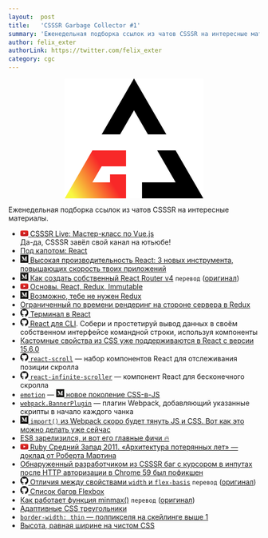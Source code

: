 ```yaml
---
layout:  post
title:   'CSSSR Garbage Collector #1'
summary: 'Еженедельная подборка ссылок из чатов CSSSR на интересные материалы'
author: felix_exter
authorLink: https://twitter.com/felix_exter
category: cgc
---
```


[github]: /images/icons/github.png
[medium]: /images/icons/medium.png
[yt]: /images/icons/youtube.png

<p align="center"><img src="/images/cgc.svg" height="240" alt="CSSSR Garbage Collector" align="center"></p>

Еженедельная подборка ссылок из чатов CSSSR на интересные материалы.

- [![yt] CSSSR Live: Мастер-класс по Vue.js](https://www.youtube.com/watch?v=0QBv6mmwVYs)  
Да-да, CSSSR завёл свой канал на ютьюбе!
- [Под капотом: React](https://bogdan-lyashenko.github.io/Under-the-hood-ReactJS)
- [![medium] Высокая производительность React: 3 новых инструмента, повышающих скорость твоих приложений](https://medium.freecodecamp.org/make-react-fast-again-tools-and-techniques-for-speeding-up-your-react-app-7ad39d3c1b82)
- [![medium] Как создать собственный React Router v4](https://medium.com/high-technologies-center/f542c58a16e9) `перевод` ([оригинал](https://medium.freecodecamp.com/build-your-own-react-router-v4-a9815f7d5e42#.fpnl81u46))
- [![yt] Основы. React, Redux, Immutable](https://www.youtube.com/watch?v=PG0YuLY2Qic)
- [![medium] Возможно, тебе не нужен Redux](https://medium.com/@blairanderson/you-probably-dont-need-redux-1b404204a07f)
- [Ограниченный по времени рендеринг на стороне сервера в Redux](https://bumbu.github.io/time-bounded-redux-server-side-rendering/)
- [![github] Терминал в React](https://github.com/nitin42/terminal-in-react)
- [![github] React для CLI](https://github.com/vadimdemedes/ink). Собери и простетируй вывод данных в своём собственном интерфейсе командной строки, используя компоненты
- [Кастомные свойства из CSS уже поддерживаются в React с версии 15.6.0](https://twitter.com/malyw/status/884191703493742592)
- [![github] `react-scroll`](https://github.com/fisshy/react-scroll) — набор компонентов React для отслеживания позиции скролла
- [![github] `react-infinite-scroller`](https://github.com/CassetteRocks/react-infinite-scroller) — компонент React для бесконечного скролла
- [`emotion`](https://emotion.sh/) — [![medium] новое поколение CSS-в-JS](https://medium.com/@tkh44/emotion-ad1c45c6d28b)
- [`webpack.BannerPlugin`](https://webpack.github.io/docs/list-of-plugins.html#bannerplugin) — плагин Webpack, добавляющий указанные скрипты в начало каждого чанка
- [![medium] `import()` из Webpack скоро будет тянуть JS и CSS. Вот как это можно делать уже сейчас](https://medium.com/faceyspacey/webpacks-import-will-soon-fetch-js-css-here-s-how-you-do-it-today-4eb5b4929852)
- [ES8 зарелизился, и вот его главные фичи 🔥](https://hackernoon.com/es8-was-released-and-here-are-its-main-new-features-ee9c394adf66)
- [![yt] Ruby Средний Запад 2011. «Архитектура потерянных лет» — доклад от Роберта Мартина](https://youtube.com/watch?v=WpkDN78P884)
- [Обнаруженный разработчиком из CSSSR баг с курсором в инпутах после HTTP авторизации в Chrome 59 был пофикшен](https://bugs.chromium.org/p/chromium/issues/detail?id=739676)
- [![github] Отличия между свойствами `width` и `flex-basis`](https://gist.github.com/kuflash/5e8f1644cb544ccfa4a253dccec900a3) `перевод` ([оригинал](http://gedd.ski/post/the-difference-between-width-and-flex-basis/))
- [![github] Список багов Flexbox](https://github.com/philipwalton/flexbugs)
- [Как работает функция minmax()](http://css-live.ru/articles/kak-rabotaet-funkciya-minmax.html) `перевод` ([оригинал](https://bitsofco.de/how-the-minmax-function-works/))
- [Адаптивные CSS треугольники](http://jsfiddle.net/webtiki/x9cxz423/199/)
- [`border-width: thin` — полпикселя на скейлинге выше 1](https://twitter.com/cyberap/status/883690308776710145)
- [Высота, равная ширине на чистом CSS](http://www.mademyday.de/css-height-equals-width-with-pure-css.html)
